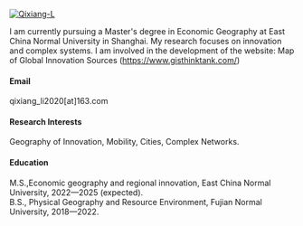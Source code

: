 

[![Qixiang-L](https://img.shields.io/badge/Qixiang_Li-Github-blue)](https://github.com/Qixiang-L/)

I am currently pursuing a Master's degree in Economic Geography at East China Normal University in Shanghai. My research focuses on innovation and complex systems. 
I am involved in the development of the website: Map of Global Innovation Sources (https://www.gisthinktank.com/)

#### Email
qixiang_li2020[at]163.com

#### Research Interests
Geography of Innovation, Mobility, Cities, Complex Networks.

#### Education
M.S.,Economic geography and regional innovation, East China Normal University, 2022—2025 (expected).\
B.S., Physical Geography and Resource Environment, Fujian Normal University, 2018—2022.
